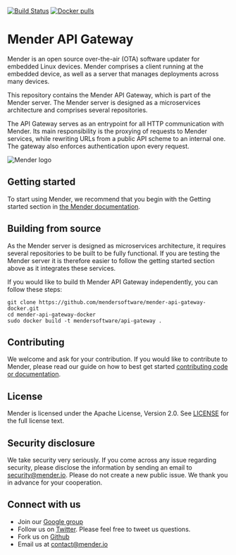 [![Build Status](https://travis-ci.org/mendersoftware/mender-api-gateway-docker.svg?branch=1.1.x)](https://travis-ci.org/mendersoftware/mender-api-gateway-docker)
[![Docker pulls](https://img.shields.io/docker/pulls/mendersoftware/api-gateway.svg?maxAge=3600)](https://hub.docker.com/r/mendersoftware/api-gateway/)

Mender API Gateway
==============================================

Mender is an open source over-the-air (OTA) software updater for embedded Linux
devices. Mender comprises a client running at the embedded device, as well as
a server that manages deployments across many devices.

This repository contains the Mender API Gateway, which is part of the
Mender server. The Mender server is designed as a microservices architecture
and comprises several repositories.

The API Gateway serves as an entrypoint for all HTTP communication with Mender. Its main responsibility is the proxying of requests to Mender services, while rewriting URLs from a public API scheme to an internal one. The gateway also enforces authentication upon every request.

![Mender logo](https://mender.io/user/pages/04.resources/_logos/logoS.png)


## Getting started

To start using Mender, we recommend that you begin with the Getting started
section in [the Mender documentation](https://docs.mender.io/).


## Building from source

As the Mender server is designed as microservices architecture, it requires several
repositories to be built to be fully functional. If you are testing the Mender server it
is therefore easier to follow the getting started section above as it integrates these
services.

If you would like to build th Mender API Gateway independently, you can follow
these steps:

```
git clone https://github.com/mendersoftware/mender-api-gateway-docker.git
cd mender-api-gateway-docker
sudo docker build -t mendersoftware/api-gateway .
```

## Contributing

We welcome and ask for your contribution. If you would like to contribute to Mender, please read our guide on how to best get started [contributing code or
documentation](https://github.com/mendersoftware/mender/blob/master/CONTRIBUTING.md).

## License

Mender is licensed under the Apache License, Version 2.0. See
[LICENSE](https://github.com/mendersoftware/mender-api-gateway-docker/blob/master/LICENSE) for the
full license text.

## Security disclosure

We take security very seriously. If you come across any issue regarding
security, please disclose the information by sending an email to
[security@mender.io](security@mender.io). Please do not create a new public
issue. We thank you in advance for your cooperation.

## Connect with us

* Join our [Google
  group](https://groups.google.com/a/lists.mender.io/forum/#!forum/mender)
* Follow us on [Twitter](https://twitter.com/mender_io?target=_blank). Please
  feel free to tweet us questions.
* Fork us on [Github](https://github.com/mendersoftware)
* Email us at [contact@mender.io](mailto:contact@mender.io)
